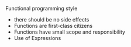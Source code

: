 Functional programming style

* there should be no side effects
* Functions are first-class citizens
* Functions have small scope and responsibility
* Use of Expressions
